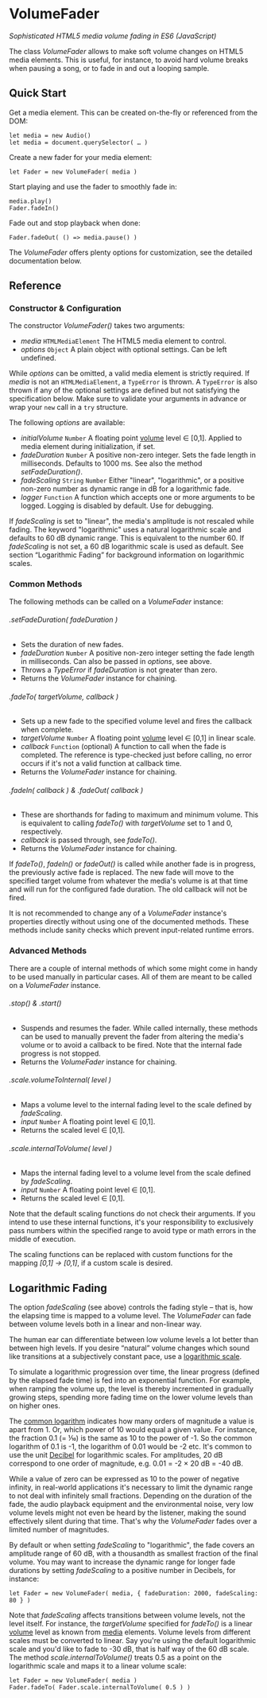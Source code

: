 # VolumeFader

*Sophisticated HTML5 media volume fading in ES6 (JavaScript)*

The class *VolumeFader* allows to make soft volume changes on HTML5 media elements. This is useful, for instance, to avoid hard volume breaks when pausing a song, or to fade in and out a looping sample.


## Quick Start

Get a media element. This can be created on-the-fly or referenced from the DOM:
```
let media = new Audio()
let media = document.querySelector( … )
```

Create a new fader for your media element:
```
let Fader = new VolumeFader( media )
```

Start playing and use the fader to smoothly fade in:
```
media.play()
Fader.fadeIn()
```

Fade out and stop playback when done:
```
Fader.fadeOut( () => media.pause() )
```

The *VolumeFader* offers plenty options for customization, see the detailed documentation below.

## Reference

### Constructor & Configuration

The constructor *VolumeFader()* takes two arguments:

- *media* `HTMLMediaElement` The HTML5 media element to control.
- *options* `Object` A plain object with optional settings. Can be left undefined.

While *options* can be omitted, a valid media element is strictly required. If *media* is not an `HTMLMediaElement`, a `TypeError` is thrown. A `TypeError` is also thrown if any of the optional settings are defined but not satisfying the specification below. Make sure to validate your arguments in advance or wrap your `new` call in a `try` structure.

The following *options* are available:

- *initialVolume* `Number` A floating point [volume](https://developer.mozilla.org/en-US/docs/Web/API/HTMLMediaElement/volume) level ∈ [0,1]. Applied to media element during initialization, if set.
- *fadeDuration* `Number` A positive non-zero integer. Sets the fade length in milliseconds. Defaults to 1000 ms. See also the method *setFadeDuration()*.
- *fadeScaling* `String` `Number` Either "linear", "logarithmic", or a positive non-zero number as dynamic range in dB for a logarithmic fade.
- *logger* `Function` A function which accepts one or more arguments to be logged. Logging is disabled by default. Use for debugging.

If *fadeScaling* is set to "linear", the media's amplitude is not rescaled while fading. The keyword "logarithmic" uses a natural logarithmic scale and defaults to 60 dB dynamic range. This is equivalent to the number 60. If *fadeScaling* is not set, a 60 dB logarithmic scale is used as default. See section “Logarithmic Fading” for background information on logarithmic scales.

### Common Methods

The following methods can be called on a *VolumeFader* instance:

###### .setFadeDuration( *fadeDuration* )
- Sets the duration of new fades.
- *fadeDuration* `Number` A positive non-zero integer setting the fade length in milliseconds. Can also be passed in *options*, see above.
- Throws a *TypeError* if *fadeDuration* is not greater than zero.
- Returns the *VolumeFader* instance for chaining.

###### .fadeTo( *targetVolume*, *callback* )
- Sets up a new fade to the specified volume level and fires the callback when complete.
- *targetVolume* `Number` A floating point [volume](https://developer.mozilla.org/en-US/docs/Web/API/HTMLMediaElement/volume) level ∈ [0,1] in linear scale.
- *callback* `Function` (optional) A function to call when the fade is completed. The reference is type-checked just before calling, no error occurs if it's not a valid function at callback time.
- Returns the *VolumeFader* instance for chaining.

###### .fadeIn( *callback* ) & .fadeOut( *callback* )
- These are shorthands for fading to maximum and minimum volume. This is equivalent to calling *fadeTo()* with *targetVolume* set to 1 and 0, respectively.
- *callback* is passed through, see *fadeTo()*.
- Returns the *VolumeFader* instance for chaining.

If *fadeTo()*, *fadeIn()* or *fadeOut()* is called while another fade is in progress, the previously active fade is replaced. The new fade will move to the specified target volume from whatever the media's volume is at that time and will run for the configured fade duration. The old callback will not be fired.

It is not recommended to change any of a *VolumeFader* instance's properties directly without using one of the documented methods. These methods include sanity checks which prevent input-related runtime errors.

### Advanced Methods

There are a couple of internal methods of which some might come in handy to be used manually in particular cases. All of them are meant to be called on a *VolumeFader* instance.

###### .stop() & .start()
- Suspends and resumes the fader. While called internally, these methods can be used to manually prevent the fader from altering the media's volume or to avoid a callback to be fired. Note that the internal fade progress is not stopped.
- Returns the *VolumeFader* instance for chaining.

###### .scale.volumeToInternal( *level* )
- Maps a volume level to the internal fading level to the scale defined by *fadeScaling*.
- *input* `Number` A floating point level ∈ [0,1].
- Returns the scaled level ∈ [0,1].

###### .scale.internalToVolume( *level* )
- Maps the internal fading level to a volume level from the scale defined by *fadeScaling*.
- *input* `Number` A floating point level ∈ [0,1].
- Returns the scaled level ∈ [0,1].

Note that the default scaling functions do not check their arguments. If you intend to use these internal functions, it's your responsibility to exclusively pass numbers within the specified range to avoid type or math errors in the middle of execution.

The scaling functions can be replaced with custom functions for the mapping *[0,1] → [0,1]*, if a custom scale is desired.


## Logarithmic Fading

The option *fadeScaling* (see above) controls the fading style – that is, how the elapsing time is mapped to a volume level. The *VolumeFader* can fade between volume levels both in a linear and non-linear way.

The human ear can differentiate between low volume levels a lot better than between high levels. If you desire “natural” volume changes which sound like transitions at a subjectively constant pace, use a [logarithmic scale](https://en.wikipedia.org/wiki/Logarithmic_scale).

To simulate a logarithmic progression over time, the linear progress (defined by the elapsed fade time) is fed into an exponential function. For example, when ramping the volume up, the level is thereby incremented in gradually growing steps, spending more fading time on the lower volume levels than on higher ones.

The [common logarithm](https://en.wikipedia.org/wiki/Common_logarithm) indicates how many orders of magnitude a value is apart from 1. Or, which power of 10 would equal a given value. For instance, the fraction 0.1 (= ⅒) is the same as 10 to the power of -1. So the common logarithm of 0.1 is -1, the logarithm of 0.01 would be -2 etc. It's common to use the unit [Decibel](https://en.wikipedia.org/wiki/Decibel) for logarithmic scales. For amplitudes, 20 dB correspond to one order of magnitude, e.g. 0.01 = -2 × 20 dB = -40 dB.

While a value of zero can be expressed as 10 to the power of negative infinity, in real-world applications it's necessary to limit the dynamic range to not deal with infinitely small fractions. Depending on the duration of the fade, the audio playback equipment and the environmental noise, very low volume levels might not even be heard by the listener, making the sound effectively silent during that time. That's why the *VolumeFader* fades over a limited number of magnitudes.

By default or when setting *fadeScaling* to "logarithmic", the fade covers an amplitude range of 60 dB, with a thousandth as smallest fraction of the final volume. You may want to increase the dynamic range for longer fade durations by setting *fadeScaling* to a positive number in Decibels, for instance:
```
let Fader = new VolumeFader( media, { fadeDuration: 2000, fadeScaling: 80 } )
```

Note that *fadeScaling* affects transitions between volume levels, not the level itself. For instance, the *targetVolume* specified for *fadeTo()* is a linear [volume](https://developer.mozilla.org/en-US/docs/Web/API/HTMLMediaElement/volume) level as known from [media](https://developer.mozilla.org/en-US/docs/Web/API/HTMLMediaElement) elements. Volume levels from different scales must be converted to linear.
Say you're using the default logarithmic scale and you'd like to fade to -30 dB, that is half way of the 60 dB scale. The method *scale.internalToVolume()* treats 0.5 as a point on the logarithmic scale and maps it to a linear volume scale:
```
let Fader = new VolumeFader( media )
Fader.fadeTo( Fader.scale.internalToVolume( 0.5 ) )
```
